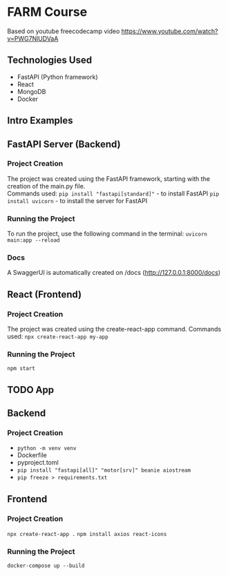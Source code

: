 # FARM Course

Based on youtube freecodecamp video https://www.youtube.com/watch?v=PWG7NlUDVaA

## Technologies Used

- FastAPI (Python framework)
- React
- MongoDB
- Docker

## Intro Examples

## FastAPI Server (Backend)

### Project Creation

The project was created using the FastAPI framework, starting with the creation of the main.py file.  
 Commands used:
`pip install "fastapi[standard]"` - to install FastAPI
`pip install uvicorn` - to install the server for FastAPI

### Running the Project

To run the project, use the following command in the terminal:
`uvicorn main:app --reload`

### Docs

A SwaggerUI is automatically created on /docs (http://127.0.0.1:8000/docs)

## React (Frontend)

### Project Creation

The project was created using the create-react-app command. Commands used: `npx create-react-app my-app`

### Running the Project

`npm start`

## TODO App

## Backend

### Project Creation

- `python -m venv venv`
- Dockerfile
- pyproject.toml
- `pip install "fastapi[all]" "motor[srv]" beanie aiostream`
- `pip freeze > requirements.txt`

## Frontend

### Project Creation

`npx create-react-app .`
`npm install axios react-icons`

### Running the Project

`docker-compose up --build`

